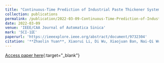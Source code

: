 ```yaml
---
title: "Continuous-Time Prediction of Industrial Paste Thickener System With Differential ODE-Net"
collection: publications
permalink: /publication/2022-03-09-Continuous-Time-Prediction-of-Industrial-Paste-Thickener-System-With-Differential-ODE-Net
date: 2022-03-09
venue: 'IEEE/CAA Journal of Automatica Sinica'
mark: 'SCI-1区'
paperurl: 'https://ieeexplore.ieee.org/abstract/document/9732304'
citation: '**Zhaolin Yuan**, Xiaorui Li, Di Wu, Xiaojuan Ban, Nai-Qi Wu, Hong-Ning Dai, Hao Wang, &quot;Continuous-Time Prediction of Industrial Paste Thickener System With Differential ODE-Net.&quot; IEEE/CAA Journal of Automatica Sinica, 2022.'
---
```

[Access paper here](https://ieeexplore.ieee.org/abstract/document/9732304){:target="_blank"}
